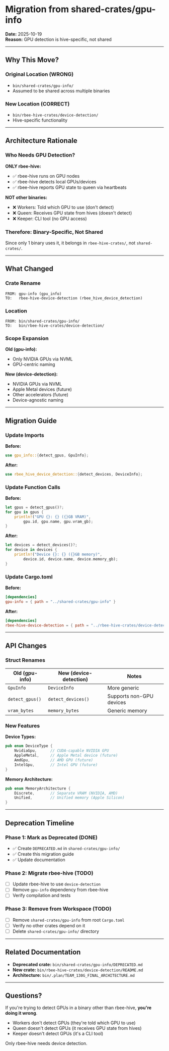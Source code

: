 # Migration from shared-crates/gpu-info

**Date:** 2025-10-19  
**Reason:** GPU detection is hive-specific, not shared

---

## Why This Move?

### Original Location (WRONG)
- `bin/shared-crates/gpu-info/`
- Assumed to be shared across multiple binaries

### New Location (CORRECT)
- `bin/rbee-hive-crates/device-detection/`
- Hive-specific functionality

---

## Architecture Rationale

### Who Needs GPU Detection?

**ONLY rbee-hive:**
- ✅ rbee-hive runs on GPU nodes
- ✅ rbee-hive detects local GPUs/devices
- ✅ rbee-hive reports GPU state to queen via heartbeats

**NOT other binaries:**
- ❌ Workers: Told which GPU to use (don't detect)
- ❌ Queen: Receives GPU state from hives (doesn't detect)
- ❌ Keeper: CLI tool (no GPU access)

### Therefore: Binary-Specific, Not Shared

Since only 1 binary uses it, it belongs in `rbee-hive-crates/`, not `shared-crates/`.

---

## What Changed

### Crate Rename
```
FROM: gpu-info (gpu_info)
TO:   rbee-hive-device-detection (rbee_hive_device_detection)
```

### Location
```
FROM: bin/shared-crates/gpu-info/
TO:   bin/rbee-hive-crates/device-detection/
```

### Scope Expansion

**Old (gpu-info):**
- Only NVIDIA GPUs via NVML
- GPU-centric naming

**New (device-detection):**
- NVIDIA GPUs via NVML
- Apple Metal devices (future)
- Other accelerators (future)
- Device-agnostic naming

---

## Migration Guide

### Update Imports

**Before:**
```rust
use gpu_info::{detect_gpus, GpuInfo};
```

**After:**
```rust
use rbee_hive_device_detection::{detect_devices, DeviceInfo};
```

### Update Function Calls

**Before:**
```rust
let gpus = detect_gpus()?;
for gpu in gpus {
    println!("GPU {}: {} ({}GB VRAM)", 
        gpu.id, gpu.name, gpu.vram_gb);
}
```

**After:**
```rust
let devices = detect_devices()?;
for device in devices {
    println!("Device {}: {} ({}GB memory)", 
        device.id, device.name, device.memory_gb);
}
```

### Update Cargo.toml

**Before:**
```toml
[dependencies]
gpu-info = { path = "../shared-crates/gpu-info" }
```

**After:**
```toml
[dependencies]
rbee-hive-device-detection = { path = "../rbee-hive-crates/device-detection" }
```

---

## API Changes

### Struct Renames

| Old (gpu-info) | New (device-detection) | Notes |
|----------------|------------------------|-------|
| `GpuInfo` | `DeviceInfo` | More generic |
| `detect_gpus()` | `detect_devices()` | Supports non-GPU devices |
| `vram_bytes` | `memory_bytes` | Generic memory |

### New Features

**Device Types:**
```rust
pub enum DeviceType {
    NvidiaGpu,      // CUDA-capable NVIDIA GPU
    AppleMetal,     // Apple Metal device (future)
    AmdGpu,         // AMD GPU (future)
    IntelGpu,       // Intel GPU (future)
}
```

**Memory Architecture:**
```rust
pub enum MemoryArchitecture {
    Discrete,       // Separate VRAM (NVIDIA, AMD)
    Unified,        // Unified memory (Apple Silicon)
}
```

---

## Deprecation Timeline

### Phase 1: Mark as Deprecated (DONE)
- ✅ Create `DEPRECATED.md` in `shared-crates/gpu-info/`
- ✅ Create this migration guide
- ✅ Update documentation

### Phase 2: Migrate rbee-hive (TODO)
- [ ] Update rbee-hive to use `device-detection`
- [ ] Remove `gpu-info` dependency from rbee-hive
- [ ] Verify compilation and tests

### Phase 3: Remove from Workspace (TODO)
- [ ] Remove `shared-crates/gpu-info` from root `Cargo.toml`
- [ ] Verify no other crates depend on it
- [ ] Delete `shared-crates/gpu-info/` directory

---

## Related Documentation

- **Deprecated crate:** `bin/shared-crates/gpu-info/DEPRECATED.md`
- **New crate:** `bin/rbee-hive-crates/device-detection/README.md`
- **Architecture:** `bin/.plan/TEAM_130G_FINAL_ARCHITECTURE.md`

---

## Questions?

If you're trying to detect GPUs in a binary other than rbee-hive, **you're doing it wrong**.

- Workers don't detect GPUs (they're told which GPU to use)
- Queen doesn't detect GPUs (it receives GPU state from hives)
- Keeper doesn't detect GPUs (it's a CLI tool)

Only rbee-hive needs device detection.
